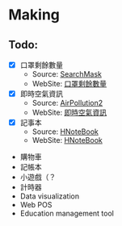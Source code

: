 # Making

## Todo:
  * [X] 口罩剩餘數量
    * Source: [SearchMask](https://github.com/hsuan1117/SearchMask/)
    * WebSite: [口罩剩餘數量](https://mask.hsuan.app/)
  * [X] 即時空氣資訊
    * Source: [AirPollution2](https://github.com/hsuan1117/AirPollution2/)
    * WebSite: [即時空氣資訊](https://air.hsuan.app/)
  * [X] 記事本
    * Source: [HNoteBook](https://github.com/hsuan1117/HNoteBook/)
    * WebSite: [HNoteBook](https://note.hsuan.app/)
  * 購物車
  * 記帳本
  * 小遊戲（？
  * 計時器
  * Data visualization
  * Web POS
  * Education management tool
